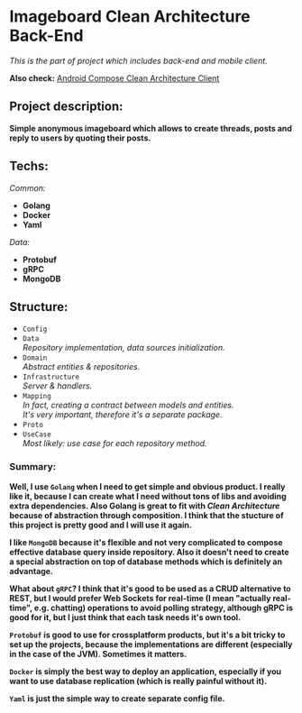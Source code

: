 # Imageboard Clean Architecture Back-End

*This is the part of project which includes back-end and mobile client.* 

**Also check:**
[Android Compose Clean Architecture Client](https://github.com/numq/android-clean-architecture-imageboard-client)

## Project description:
  **Simple anonymous imageboard which allows to create threads, posts and reply to users by quoting their posts.**

## Techs:

*Common:*
- **Golang**
- **Docker**
- **Yaml**

*Data:*
- **Protobuf**
- **gRPC**
- **MongoDB**

## Structure:
- `Config`
- `Data`\
*Repository implementation, data sources initialization.*
- `Domain`\
*Abstract entities & repositories.*
- `Infrastructure`\
*Server & handlers.*
- `Mapping`\
*In fact, creating a contract between models and entities.*\
*It's very important, therefore it's a separate package.*
- `Proto`
- `UseCase`\
*Most likely: use case for each repository method.*

### Summary:
**Well, I use `Golang` when I need to get simple and obvious product. I really like it, because I can create what I need without tons of libs and avoiding extra dependencies. Also Golang is great to fit with *Clean Architecture* because of abstraction through composition. I think that the stucture of this project is pretty good and I will use it again.**

**I like `MongoDB` because it's flexible and not very complicated to compose effective database query inside repository. Also it doesn't need to create a special abstraction on top of database methods which is definitely an advantage.**

**What about `gRPC`? I think that it's good to be used as a CRUD alternative to REST, but I would prefer Web Sockets for real-time (I mean "actually real-time", e.g. chatting) operations to avoid polling strategy, although gRPC is good for it, but I just think that each task needs it's own tool.**

**`Protobuf` is good to use for crossplatform products, but it's a bit tricky to set up the projects, because the implementations are different (especially in the case of the JVM). Sometimes it matters.**

**`Docker` is simply the best way to deploy an application, especially if you want to use database replication (which is really painful without it).**

**`Yaml` is just the simple way to create separate config file.**
